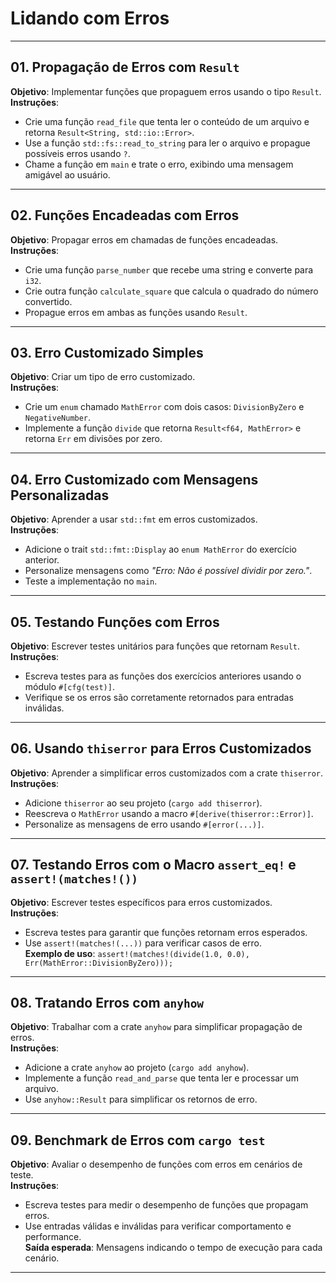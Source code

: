 # Lidando com Erros  

---

## 01. Propagação de Erros com `Result`  

**Objetivo**: Implementar funções que propaguem erros usando o tipo `Result`.  
**Instruções**:  

- Crie uma função `read_file` que tenta ler o conteúdo de um arquivo e retorna `Result<String, std::io::Error>`.  
- Use a função `std::fs::read_to_string` para ler o arquivo e propague possíveis erros usando `?`.  
- Chame a função em `main` e trate o erro, exibindo uma mensagem amigável ao usuário.  

---

## 02. Funções Encadeadas com Erros  

**Objetivo**: Propagar erros em chamadas de funções encadeadas.  
**Instruções**:  

- Crie uma função `parse_number` que recebe uma string e converte para `i32`.  
- Crie outra função `calculate_square` que calcula o quadrado do número convertido.  
- Propague erros em ambas as funções usando `Result`.
  
---

## 03. Erro Customizado Simples  

**Objetivo**: Criar um tipo de erro customizado.  
**Instruções**:  

- Crie um `enum` chamado `MathError` com dois casos: `DivisionByZero` e `NegativeNumber`.  
- Implemente a função `divide` que retorna `Result<f64, MathError>` e retorna `Err` em divisões por zero.  

---

## 04. Erro Customizado com Mensagens Personalizadas  

**Objetivo**: Aprender a usar `std::fmt` em erros customizados.  
**Instruções**:  

- Adicione o trait `std::fmt::Display` ao `enum MathError` do exercício anterior.  
- Personalize mensagens como *"Erro: Não é possível dividir por zero."*.  
- Teste a implementação no `main`.  

---

## 05. Testando Funções com Erros

**Objetivo**: Escrever testes unitários para funções que retornam `Result`.  
**Instruções**:  

- Escreva testes para as funções dos exercícios anteriores usando o módulo `#[cfg(test)]`.  
- Verifique se os erros são corretamente retornados para entradas inválidas.  

---

## 06. Usando `thiserror` para Erros Customizados  

**Objetivo**: Aprender a simplificar erros customizados com a crate `thiserror`.  
**Instruções**:  

- Adicione `thiserror` ao seu projeto (`cargo add thiserror`).  
- Reescreva o `MathError` usando a macro `#[derive(thiserror::Error)]`.  
- Personalize as mensagens de erro usando `#[error(...)]`.  

---

## 07. Testando Erros com o Macro `assert_eq!` e `assert!(matches!())`  

**Objetivo**: Escrever testes específicos para erros customizados.  
**Instruções**:  

- Escreva testes para garantir que funções retornam erros esperados.  
- Use `assert!(matches!(...))` para verificar casos de erro.  
**Exemplo de uso**: `assert!(matches!(divide(1.0, 0.0), Err(MathError::DivisionByZero)));`  

---

## 08. Tratando Erros com `anyhow`  

**Objetivo**: Trabalhar com a crate `anyhow` para simplificar propagação de erros.  
**Instruções**:  

- Adicione a crate `anyhow` ao projeto (`cargo add anyhow`).  
- Implemente a função `read_and_parse` que tenta ler e processar um arquivo.  
- Use `anyhow::Result` para simplificar os retornos de erro.  

---

## 09. Benchmark de Erros com `cargo test`

**Objetivo**: Avaliar o desempenho de funções com erros em cenários de teste.  
**Instruções**:  

- Escreva testes para medir o desempenho de funções que propagam erros.  
- Use entradas válidas e inválidas para verificar comportamento e performance.  
**Saída esperada**: Mensagens indicando o tempo de execução para cada cenário.  

---
